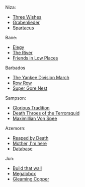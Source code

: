 Niza:
* [Three Wishes](https://open.spotify.com/track/4MpXaXYhkGMw4gt3ZlS7sQ?si=7be76ff5de484fad)
* [Grabenlieder](https://open.spotify.com/track/5ljzbADLpCEqkQmZwTtIEz?si=92163295b2734aaf)
* [Spartacus](https://open.spotify.com/track/1J4mYlkXat9rkbdkRwMi4f?si=70cccb6ff39d401e)

Bane:
* [Elegy](https://www.youtube.com/watch?v=uiCv9qkTsrk)
* [The River](https://open.spotify.com/track/4rhmXU8skfmVs6DoDMTkIl?si=a5323b415099448d)
* [Friends in Low Places](https://www.youtube.com/watch?v=KSIeaxqwEVI)

Barbados
* [The Yankee Division March](https://open.spotify.com/album/71iMpXfFf46g6QL23gNUil?si=BHt_swKjRQKeIs5qnf7HLA)
* [Row Row](https://open.spotify.com/track/3RbiWVIynzvw542GqAIvD2?si=33f294d4cd634560)
* [Super Gore Nest](https://www.youtube.com/watch?v=8nZyemRSN-A)

Sampson:
* [Glorious Tradition](https://open.spotify.com/track/0lzW3pU4B6RybL6q5cPELF?si=f51d2a1702e340c1)
* [Death Throes of the Terrorsquid](https://open.spotify.com/track/4Fx0n3Y36O875SrDW9c279?si=5887763d4b4340ea)
* [Maximillian Von Spee](https://open.spotify.com/track/5sM4oquLH85L2GSsyeY0an?si=838e1bea48f84d41)

Azemorn:
* [Reaped by Death](https://open.spotify.com/track/5xoVpC0u5KtaJY3AKoTNiq?si=1b09a95a79544432)
* [Mother, I'm here](https://open.spotify.com/track/2yvrSikYS1UsZhhfmXHrar?si=58ff9e1342aa49ad)
* [Database](https://open.spotify.com/track/3QeOoGlEnOfsgghQvsLenS?si=11bc324fcd9d49b4)

Jun:
* [Build that wall](https://open.spotify.com/track/5DutiJxznQmcV5a5a1zfRW?si=3442a79c70044f3e)
* [Megalobox](https://www.youtube.com/watch?v=XRzdfN2xh24)
* [Gleaming Copper](https://open.spotify.com/track/5duNPzDB6szcwEkzBMg6uh?si=7dc3ae2db5b64110)

